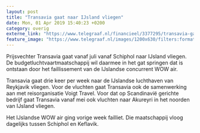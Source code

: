 ```yaml
---
layout: post
title: "Transavia gaat naar IJsland vliegen"
date: Mon, 01 Apr 2019 15:40:23 +0200
category: overig
externe_link: "https://www.telegraaf.nl/financieel/3377295/transavia-gaat-naar-i-jsland-vliegen"
feature_image: "https://www.telegraaf.nl/images/1200x630/filters:format(jpeg):quality(80)/cdn-kiosk-api.telegraaf.nl/b32ecdc4-5483-11e9-aba6-02d1dbdc35d1.jpg"
---
```


<p class="intro">Prijsvechter Transavia gaat vanaf juli vanaf Schiphol naar IJsland vliegen. De budgetluchtvaartmaatschappij wil daarmee in het gat springen dat is ontstaan door het faillissement van de IJslandse concurrent WOW air.</p> <p>Transavia gaat drie keer per week naar de IJslandse luchthaven van Reykjavik vliegen. Voor de vluchten gaat Transavia ook de samenwerking aan met reisorganisatie Voigt Travel. Voor dat op Scandinavië gerichte bedrijf gaat Transavia vanaf mei ook vluchten naar Akureyri in het noorden van IJsland vliegen.</p><p>Het IJslandse WOW air ging vorige week failliet. Die maatschappij vloog dagelijks tussen Schiphol en Keflavik.</p>
